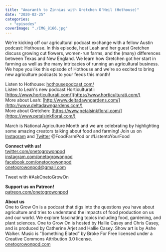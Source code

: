 ```yaml
---
title: "Amaranth to Zinnias with Gretchen O'Neil (Hothouse)"
date: "2020-02-25"
categories: 
  - "episodes"
coverImage: "./IMG_8166.jpg"
---
```


We're kicking off our agricultural podcast exchange with a fellow Austin podcast: Hothouse. In this episode, host Leah and her guest Gretchen discuss growing cut flowers, women-run farms, and the (many) differences between Texas and New England. We learn how Gretchen got her start in farming as well as the many intricacies of running an agricultural business. We hope you like this episode of Hothouse and we're so excited to bring new agriculture podcasts to your feeds this month!

Listen to Hothouse: [hothousepodcast.com/](https://www.hothousepodcast.com/)  
Listen to Leah's new podcast Horticulturati: [https://www.horticulturati.com/](https://www.horticulturati.com/)  
More about Leah: [http://www.deltadawngardens.com/](http://www.deltadawngardens.com/)  
More about Gretchen: [https://www.petalsinkfloral.com/](https://www.petalsinkfloral.com/)

March is National Agriculture Month and we are celebrating by highlighting some amazing creators talking about food and farming! Join us on [Instagram](https://www.instagram.com/foodfarmpod/) and [Twitter](https://twitter.com/foodfarmpod) @FoodFarmPod or #ListentoYourFood

**Connect with us!**  
[twitter.com/onetogrowonpod](https://twitter.com/onetogrowonpod)  
[instagram.com/onetogrowonpod  
](https://instagram.com/onetogrowonpod)[facebook.com/onetogrowonpod  
](https://facebook.com/onetogrowonpod)[onetogrowonpod@gmail.com](mailto:onetogrowonpod@gmail.com)

Tweet with #AskOnetoGrowOn

**Support us on Patreon!**  
[patreon.com/onetogrowonpod](http://www.patreon.com/onetogrowonpod)

**About us**  
One to Grow On is a podcast that digs into the questions you have about agriculture and tries to understand the impacts of food production on us and our world. We explore fascinating topics including food, gardening, and plant sciences. One to Grow On is hosted by Hallie Casey and Chris Casey, and is produced by Catherine Arjet and Hallie Casey. Show art is by Ashe Walker. Music is “Something Elated” by Broke For Free licensed under a Creative Commons Attribution 3.0 license.  
[onetogrowonpod.com](https://www.onetogrowonpod.com)
